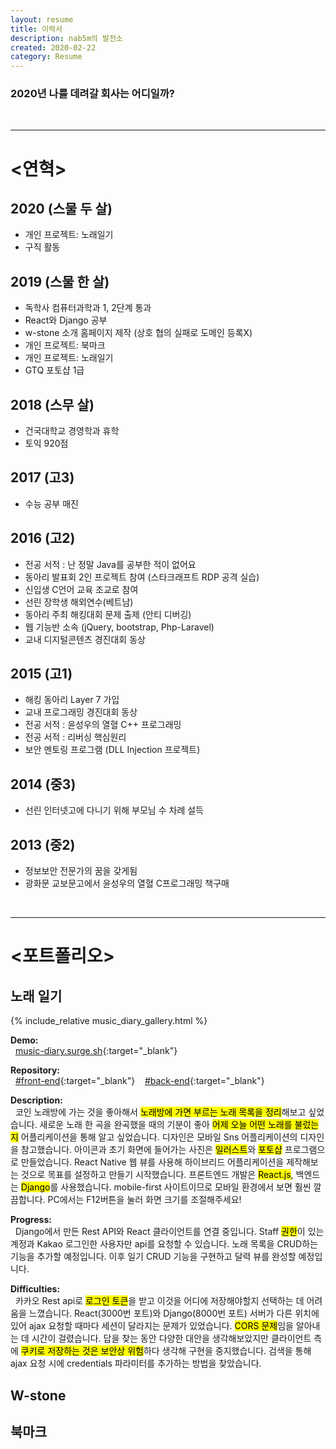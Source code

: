 ```yaml
---
layout: resume
title: 이력서
description: nab5m의 발전소
created: 2020-02-22
category: Resume
---
```


### 2020년 나를 데려갈 회사는 어디일까?
<br/>
<hr/>

# <연혁>

## 2020 (스물 두 살)
- 개인 프로젝트: 노래일기
- 구직 활동

## 2019 (스물 한 살)
- 독학사 컴퓨터과학과 1, 2단계 통과
- React와 Django 공부
- w-stone 소개 홈페이지 제작 (상호 협의 실패로 도메인 등록X)
- 개인 프로젝트: 북마크
- 개인 프로젝트: 노래일기
- GTQ 포토샵 1급

## 2018 (스무 살)
- 건국대학교 경영학과 휴학
- 토익 920점

## 2017 (고3)
- 수능 공부 매진

## 2016 (고2)
- 전공 서적 : 난 정말 Java를 공부한 적이 없어요
- 동아리 발표회 2인 프로젝트 참여 (스타크래프트 RDP 공격 실습)
- 신입생 C언어 교육 조교로 참여
- 선린 장학생 해외연수(베트남)
- 동아리 주최 해킹대회 문제 출제 (안티 디버깅)
- 웹 기능반 소속 (jQuery, bootstrap, Php-Laravel)
- 교내 디지털콘텐츠 경진대회 동상

## 2015 (고1)
- 해킹 동아리 Layer 7 가입
- 교내 프로그래밍 경진대회 동상
- 전공 서적 : 윤성우의 열혈 C++ 프로그래밍
- 전공 서적 : 리버싱 핵심원리
- 보안 멘토링 프로그램 (DLL Injection 프로젝트)

## 2014 (중3)
- 선린 인터넷고에 다니기 위해 부모님 수 차례 설득

## 2013 (중2)
- 정보보안 전문가의 꿈을 갖게됨
- 광화문 교보문고에서 윤성우의 열혈 C프로그래밍 책구매
<br/>
<hr/>

# <포트폴리오>

## 노래 일기

{% include_relative music_diary_gallery.html %}

**Demo:**<br/> 
&nbsp;&nbsp;[music-diary.surge.sh](http://music-diary.surge.sh){:target="_blank"} <br/>

**Repository:**<br/>
&nbsp;&nbsp;[#front-end](https://github.com/nab5m/music-diary-frontend){:target="_blank"}&nbsp;&nbsp;&nbsp;&nbsp;[#back-end](https://github.com/nab5m/music-diary-backend){:target="_blank"} <br/>


**Description:** <br/> 
&nbsp;&nbsp;코인 노래방에 가는 것을 좋아해서 <mark>노래방에 가면 부르는 노래 목록을 정리</mark>해보고 싶었습니다. 새로운 노래 한 곡을 완곡했을 때의 기분이 좋아 <mark>어제 오늘 어떤 노래를 불렀는지</mark> 어플리케이션을 통해 알고 싶었습니다. 디자인은 모바일 Sns 어플리케이션의 디자인을 참고했습니다. 아이콘과 초기 화면에 들어가는 사진은 <mark>일러스트</mark>와 <mark>포토샵</mark> 프로그램으로 만들었습니다. React Native 웹 뷰를 사용해 하이브리드 어플리케이션을 제작해보는 것으로 목표를 설정하고 만들기 시작했습니다. 프론트엔드 개발은 <mark>React.js</mark>, 백엔드는 <mark>Django</mark>를 사용했습니다. mobile-first 사이트이므로 모바일 환경에서 보면 훨씬 깔끔합니다. PC에서는 F12버튼을 눌러 화면 크기를 조절해주세요!

**Progress:** <br/>
&nbsp;&nbsp;Django에서 만든 Rest API와 React 클라이언트를 연결 중입니다. Staff <mark>권한</mark>이 있는 계정과 Kakao 로그인한 사용자만 api를 요청할 수 있습니다. 노래 목록을 CRUD하는 기능을 추가할 예정입니다. 이후 일기 CRUD 기능을 구현하고 달력 뷰를 완성할 예정입니다.

**Difficulties:** <br/>
&nbsp;&nbsp;카카오 Rest api로 <mark>로그인 토큰</mark>을 받고 이것을 어디에 저장해야할지 선택하는 데 어려움을 느꼈습니다. React(3000번 포트)와 Django(8000번 포트) 서버가 다른 위치에 있어 ajax 요청할 때마다 세션이 달라지는 문제가 있었습니다. <mark>CORS 문제</mark>임을 알아내는 데 시간이 걸렸습니다. 답을 찾는 동안 다양한 대안을 생각해보았지만 클라이언트 측에 <mark>쿠키로 저장하는 것은 보안상 위험</mark>하다 생각해 구현을 중지했습니다. 검색을 통해 ajax 요청 시에 credentials 파라미터를 추가하는 방법을 찾았습니다.

## W-stone

## 북마크